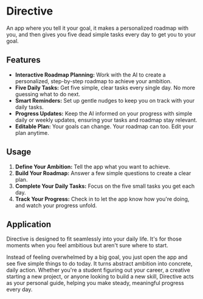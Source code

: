 # Directive

An app where you tell it your goal, it makes a personalized roadmap with you, and then gives you five dead simple tasks every day to get you to your goal.

## Features

-   **Interactive Roadmap Planning:** Work with the AI to create a personalized, step-by-step roadmap to achieve your ambition.
-   **Five Daily Tasks:** Get five simple, clear tasks every single day. No more guessing what to do next.
-   **Smart Reminders:** Set up gentle nudges to keep you on track with your daily tasks.
-   **Progress Updates:** Keep the AI informed on your progress with simple daily or weekly updates, ensuring your tasks and roadmap stay relevant.
-   **Editable Plan:** Your goals can change. Your roadmap can too. Edit your plan anytime.

## Usage

1.  **Define Your Ambition:** Tell the app what you want to achieve.
2.  **Build Your Roadmap:** Answer a few simple questions to create a clear plan.
3.  **Complete Your Daily Tasks:** Focus on the five small tasks you get each day.
4.  **Track Your Progress:** Check in to let the app know how you're doing, and watch your progress unfold.

## Application

Directive is designed to fit seamlessly into your daily life. It's for those moments when you feel ambitious but aren't sure where to start.

Instead of feeling overwhelmed by a big goal, you just open the app and see five simple things to do today. It turns abstract ambition into concrete, daily action. Whether you're a student figuring out your career, a creative starting a new project, or anyone looking to build a new skill, Directive acts as your personal guide, helping you make steady, meaningful progress every day. 